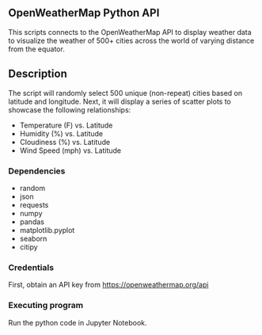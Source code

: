 ##  OpenWeatherMap Python API

This scripts connects to the OpenWeatherMap API to display weather data to visualize the weather of 500+ cities across the world of varying distance from the equator. 

## Description

The script will randomly select 500 unique (non-repeat) cities based on latitude and longitude. Next, it will display a series of scatter plots to showcase the following relationships:

* Temperature (F) vs. Latitude
* Humidity (%) vs. Latitude
* Cloudiness (%) vs. Latitude
* Wind Speed (mph) vs. Latitude

### Dependencies

- random
- json
- requests
- numpy 
- pandas
- matplotlib.pyplot
- seaborn 
- citipy 

### Credentials

First, obtain an API key from https://openweathermap.org/api

### Executing program

Run the python code in Jupyter Notebook. 
